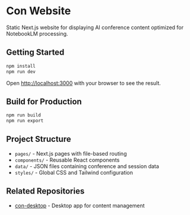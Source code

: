 # Con Website

Static Next.js website for displaying AI conference content optimized for NotebookLM processing.

## Getting Started

```bash
npm install
npm run dev
```

Open [http://localhost:3000](http://localhost:3000) with your browser to see the result.

## Build for Production

```bash
npm run build
npm run export
```

## Project Structure

- `pages/` - Next.js pages with file-based routing
- `components/` - Reusable React components
- `data/` - JSON files containing conference and session data
- `styles/` - Global CSS and Tailwind configuration

## Related Repositories

- [con-desktop](https://github.com/musselmanjoey/con-desktop) - Desktop app for content management
